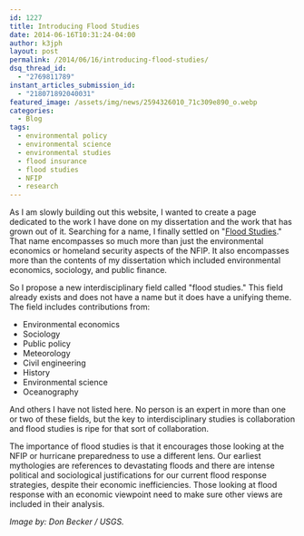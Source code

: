 ```yaml
---
id: 1227
title: Introducing Flood Studies
date: 2014-06-16T10:31:24-04:00
author: k3jph
layout: post
permalink: /2014/06/16/introducing-flood-studies/
dsq_thread_id:
  - "2769811789"
instant_articles_submission_id:
  - "218071892040031"
featured_image: /assets/img/news/2594326010_71c309e890_o.webp
categories:
  - Blog
tags:
  - environmental policy
  - environmental science
  - environmental studies
  - flood insurance
  - flood studies
  - NFIP
  - research
---
```

As I am slowly building out this website, I wanted to create a page dedicated to the work I have done on my dissertation and the work that has grown out of it. Searching for a name, I finally settled on "[Flood Studies](http://jameshoward.us/scholarship/)." That name encompasses so much more than just the environmental economics or homeland security aspects of the NFIP. It also encompasses more than the contents of my dissertation which included environmental economics, sociology, and public finance.

So I propose a new interdisciplinary field called "flood studies."  This field already exists and does not have a name but it does have a unifying theme.  The field includes contributions from:

*   Environmental economics
*   Sociology
*   Public policy
*   Meteorology
*   Civil engineering
*   History
*   Environmental science
*   Oceanography

And others I have not listed here.  No person is an expert in more than one or two of these fields, but the key to interdisciplinary studies is collaboration and flood studies is ripe for that sort of collaboration.

The importance of flood studies is that it encourages those looking at the NFIP or hurricane preparedness to use a different lens.  Our earliest mythologies are references to devastating floods and there are intense political and sociological justifications for our current flood response strategies, despite their economic inefficiencies.  Those looking at flood response with an economic viewpoint need to make sure other views are included in their analysis.

_Image by: Don Becker / USGS._
